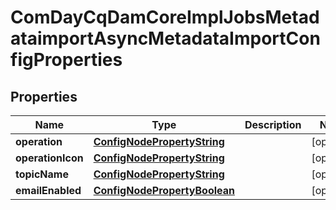 

# ComDayCqDamCoreImplJobsMetadataimportAsyncMetadataImportConfigProperties

## Properties

Name | Type | Description | Notes
------------ | ------------- | ------------- | -------------
**operation** | [**ConfigNodePropertyString**](ConfigNodePropertyString.md) |  |  [optional]
**operationIcon** | [**ConfigNodePropertyString**](ConfigNodePropertyString.md) |  |  [optional]
**topicName** | [**ConfigNodePropertyString**](ConfigNodePropertyString.md) |  |  [optional]
**emailEnabled** | [**ConfigNodePropertyBoolean**](ConfigNodePropertyBoolean.md) |  |  [optional]



